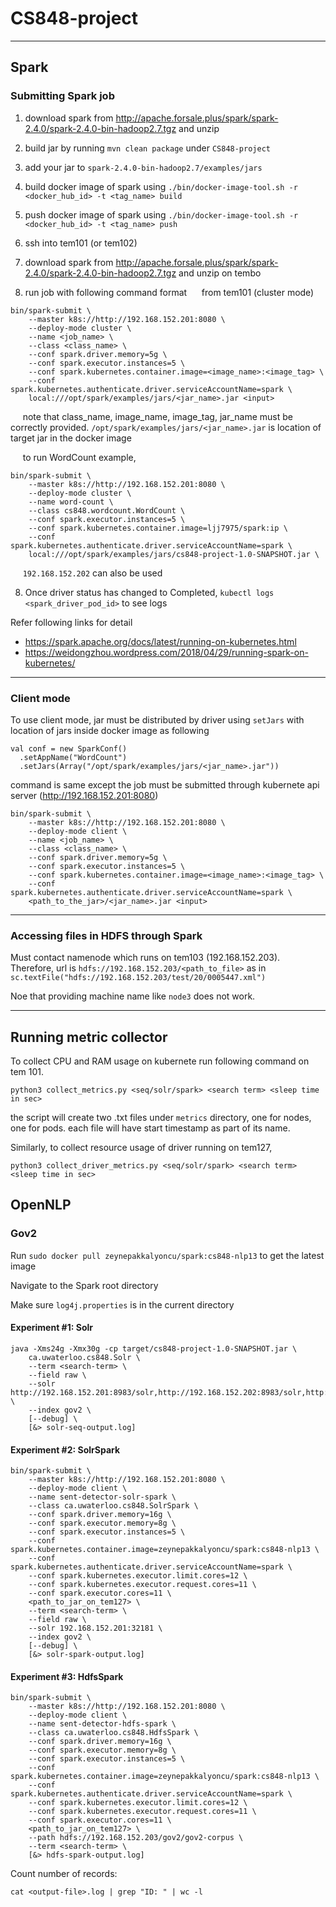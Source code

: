 # CS848-project

---

## Spark

### Submitting Spark job

1) download spark from http://apache.forsale.plus/spark/spark-2.4.0/spark-2.4.0-bin-hadoop2.7.tgz and unzip

2) build jar by running `mvn clean package` under `CS848-project`

3) add your jar to `spark-2.4.0-bin-hadoop2.7/examples/jars`

4) build docker image of spark using `./bin/docker-image-tool.sh -r <docker_hub_id> -t <tag_name> build`

5) push docker image of spark using `./bin/docker-image-tool.sh -r <docker_hub_id> -t <tag_name> push`

6) ssh into tem101 (or tem102)

7) download spark from http://apache.forsale.plus/spark/spark-2.4.0/spark-2.4.0-bin-hadoop2.7.tgz and unzip on tembo

8) run job with following command format
&nbsp;&nbsp;&nbsp;&nbsp; from tem101 (cluster mode)
```
bin/spark-submit \
    --master k8s://http://192.168.152.201:8080 \
    --deploy-mode cluster \
    --name <job_name> \
    --class <class_name> \
    --conf spark.driver.memory=5g \
    --conf spark.executor.instances=5 \
    --conf spark.kubernetes.container.image=<image_name>:<image_tag> \
    --conf spark.kubernetes.authenticate.driver.serviceAccountName=spark \
    local:///opt/spark/examples/jars/<jar_name>.jar <input>
```

&nbsp;&nbsp;&nbsp;&nbsp; note that class_name, image_name, image_tag, jar_name must be correctly provided. `/opt/spark/examples/jars/<jar_name>.jar` is location of target jar in the docker image

&nbsp;&nbsp;&nbsp;&nbsp; to run WordCount example,
```
bin/spark-submit \
    --master k8s://http://192.168.152.201:8080 \
    --deploy-mode cluster \
    --name word-count \
    --class cs848.wordcount.WordCount \
    --conf spark.executor.instances=5 \
    --conf spark.kubernetes.container.image=ljj7975/spark:ip \
    --conf spark.kubernetes.authenticate.driver.serviceAccountName=spark \
    local:///opt/spark/examples/jars/cs848-project-1.0-SNAPSHOT.jar \
```

&nbsp;&nbsp;&nbsp;&nbsp; `192.168.152.202` can also be used

8) Once driver status has changed to Completed, `kubectl logs <spark_driver_pod_id>` to see logs


Refer following links for detail
- https://spark.apache.org/docs/latest/running-on-kubernetes.html
- https://weidongzhou.wordpress.com/2018/04/29/running-spark-on-kubernetes/

---
### Client mode

To use client mode, jar must be distributed by driver using `setJars` with location of jars inside docker image as following

```
val conf = new SparkConf()
  .setAppName("WordCount")
  .setJars(Array("/opt/spark/examples/jars/<jar_name>.jar"))
```

command is same except the job must be submitted through kubernete api server (http://192.168.152.201:8080)
```
bin/spark-submit \
    --master k8s://http://192.168.152.201:8080 \
    --deploy-mode client \
    --name <job_name> \
    --class <class_name> \
    --conf spark.driver.memory=5g \
    --conf spark.executor.instances=5 \
    --conf spark.kubernetes.container.image=<image_name>:<image_tag> \
    --conf spark.kubernetes.authenticate.driver.serviceAccountName=spark \
    <path_to_the_jar>/<jar_name>.jar <input>
```
---

### Accessing files in HDFS through Spark

Must contact namenode which runs on tem103 (192.168.152.203).
Therefore, url is `hdfs://192.168.152.203/<path_to_file>` as in `sc.textFile("hdfs://192.168.152.203/test/20/0005447.xml")`

Noe that providing machine name like `node3` does not work.

---
## Running metric collector

To collect CPU and RAM usage on kubernete run following command on tem 101.
```
python3 collect_metrics.py <seq/solr/spark> <search term> <sleep time in sec>
```
the script will create two .txt files under `metrics` directory, one for nodes, one for pods.
each file will have start timestamp as part of its name.

Similarly, to collect resource usage of driver running on tem127,
```
python3 collect_driver_metrics.py <seq/solr/spark> <search term> <sleep time in sec>
```

## OpenNLP

### Gov2

Run ```sudo docker pull zeynepakkalyoncu/spark:cs848-nlp13``` to get the latest image

Navigate to the Spark root directory

Make sure ```log4j.properties``` is in the current directory

#### Experiment #1: Solr

```
java -Xms24g -Xmx30g -cp target/cs848-project-1.0-SNAPSHOT.jar \
    ca.uwaterloo.cs848.Solr \
    --term <search-term> \
    --field raw \
    --solr http://192.168.152.201:8983/solr,http://192.168.152.202:8983/solr,http://192.168.152.203:8983/solr,http://192.168.152.204:8983/solr,http://192.168.152.205:8983/solr \
    --index gov2 \
    [--debug] \
    [&> solr-seq-output.log]
```

#### Experiment #2: SolrSpark

```
bin/spark-submit \
    --master k8s://http://192.168.152.201:8080 \
    --deploy-mode client \
    --name sent-detector-solr-spark \
    --class ca.uwaterloo.cs848.SolrSpark \
    --conf spark.driver.memory=16g \
    --conf spark.executor.memory=8g \
    --conf spark.executor.instances=5 \
    --conf spark.kubernetes.container.image=zeynepakkalyoncu/spark:cs848-nlp13 \
    --conf spark.kubernetes.authenticate.driver.serviceAccountName=spark \
    --conf spark.kubernetes.executor.limit.cores=12 \
    --conf spark.kubernetes.executor.request.cores=11 \
    --conf spark.executor.cores=11 \
    <path_to_jar_on_tem127> \
    --term <search-term> \
    --field raw \
    --solr 192.168.152.201:32181 \
    --index gov2 \
    [--debug] \
    [&> solr-spark-output.log]
```

#### Experiment #3: HdfsSpark

```
bin/spark-submit \
    --master k8s://http://192.168.152.201:8080 \
    --deploy-mode client \
    --name sent-detector-hdfs-spark \
    --class ca.uwaterloo.cs848.HdfsSpark \
    --conf spark.driver.memory=16g \
    --conf spark.executor.memory=8g \
    --conf spark.executor.instances=5 \
    --conf spark.kubernetes.container.image=zeynepakkalyoncu/spark:cs848-nlp13 \
    --conf spark.kubernetes.authenticate.driver.serviceAccountName=spark \
    --conf spark.kubernetes.executor.limit.cores=12 \
    --conf spark.kubernetes.executor.request.cores=11 \
    --conf spark.executor.cores=11 \
    <path_to_jar_on_tem127> \
    --path hdfs://192.168.152.203/gov2/gov2-corpus \
    --term <search-term> \
    [&> hdfs-spark-output.log]
```

Count number of records:

```
cat <output-file>.log | grep "ID: " | wc -l
```

